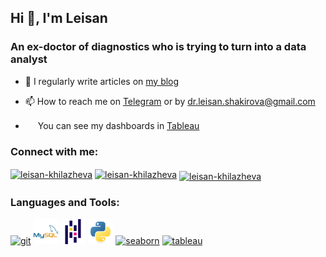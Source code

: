 <h2 align="left">Hi 👋, I'm Leisan</h2>
<h3 align="left">An ex-doctor of diagnostics who is trying to turn into a data analyst</h3>

- 📝 I regularly write articles on [my blog](https://t.me/leisan20112blog)

- 📫 How to reach me on [Telegram](https://t.me/leisan20112) or by [dr.leisan.shakirova@gmail.com](mailto://dr.leisan.shakirova@gmail.com)

- <a href="https://public.tableau.com/app/profile/leisan.khilazheva/vizzes" target="_blank"><img src="https://public.tableau.com/favicon.ico" width="16" height="16"/></a> You can see my dashboards in [Tableau](https://public.tableau.com/app/profile/leisan.khilazheva/vizzes)

<h3 align="left">Connect with me:</h3>
<p align="left">
<a href="https://t.me/leisan20112" target="blank"><img align="center" src="https://t.me/favicon.ico" alt="leisan-khilazheva" height="29" width="29" /></a> <a href="https://linkedin.com/in/leisan-khilazheva" target="blank"><img align="center" src="https://raw.githubusercontent.com/rahuldkjain/github-profile-readme-generator/master/src/images/icons/Social/linked-in-alt.svg" alt="leisan-khilazheva" height="30" width="40" /></a> <a href="mailto://dr.leisan.shakirova@gmail.com" target="blank"><img align="middle" src="https://ssl.gstatic.com/ui/v1/icons/mail/rfr/gmail.ico" alt="leisan-khilazheva" height="30" width="30" /></a>
</p>

<h3 align="left">Languages and Tools:</h3>
<p align="left"> <a href="https://git-scm.com/" target="_blank" rel="noreferrer"><img src="https://www.vectorlogo.zone/logos/git-scm/git-scm-icon.svg" alt="git" width="40" height="40"/></a> <a href="https://www.mysql.com/" target="_blank" rel="noreferrer"><img src="https://raw.githubusercontent.com/devicons/devicon/master/icons/mysql/mysql-original-wordmark.svg" alt="mysql" width="40" height="40"/></a> <a href="https://pandas.pydata.org/" target="_blank" rel="noreferrer"> <img src="https://raw.githubusercontent.com/devicons/devicon/2ae2a900d2f041da66e950e4d48052658d850630/icons/pandas/pandas-original.svg" alt="pandas" width="40" height="40"/></a> <a href="https://www.python.org" target="_blank" rel="noreferrer"> <img src="https://raw.githubusercontent.com/devicons/devicon/master/icons/python/python-original.svg" alt="python" width="40" height="40"/></a> <a href="https://seaborn.pydata.org/" target="_blank" rel="noreferrer"> <img src="https://seaborn.pydata.org/_images/logo-mark-lightbg.svg" alt="seaborn" width="40" height="40"/></a> <a href="https://public.tableau.com/app/profile/leisan.khilazheva/vizzes" target="_blank" rel="noreferrer"> <img src="https://public.tableau.com/favicon.ico" alt="tableau" width="40" height="40"/> </a></p>
